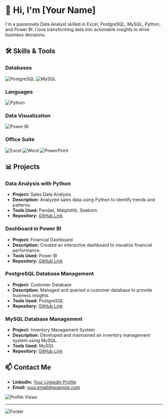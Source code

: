 # 👋 Hi, I'm [Your Name]

I'm a passionate Data Analyst skilled in Excel, PostgreSQL, MySQL, Python, and Power BI. I love transforming data into actionable insights to drive business decisions.

## 🛠️ Skills & Tools

### Databases
![PostgreSQL](https://img.shields.io/badge/PostgreSQL-336791?style=for-the-badge&logo=postgresql&logoColor=white)
![MySQL](https://img.shields.io/badge/MySQL-4479A1?style=for-the-badge&logo=mysql&logoColor=white)

### Languages
![Python](https://img.shields.io/badge/Python-3776AB?style=for-the-badge&logo=python&logoColor=white)

### Data Visualization
![Power BI](https://img.shields.io/badge/Power%20BI-F2C811?style=for-the-badge&logo=power%20bi&logoColor=black)

### Office Suite
![Excel](https://img.shields.io/badge/Microsoft%20Excel-217346?style=for-the-badge&logo=microsoft%20excel&logoColor=white)
![Word](https://via.placeholder.com/50x50.png?text=Word)
![PowerPoint](https://via.placeholder.com/50x50.png?text=PowerPoint)

## 📊 Projects

### Data Analysis with Python
- **Project:** Sales Data Analysis
- **Description:** Analyzed sales data using Python to identify trends and patterns.
- **Tools Used:** Pandas, Matplotlib, Seaborn
- **Repository:** [GitHub Link](https://github.com/yourusername/sales-data-analysis)

### Dashboard in Power BI
- **Project:** Financial Dashboard
- **Description:** Created an interactive dashboard to visualize financial performance.
- **Tools Used:** Power BI
- **Repository:** [GitHub Link](https://github.com/yourusername/financial-dashboard)

### PostgreSQL Database Management
- **Project:** Customer Database
- **Description:** Managed and queried a customer database to provide business insights.
- **Tools Used:** PostgreSQL
- **Repository:** [GitHub Link](https://github.com/yourusername/customer-database)

### MySQL Database Management
- **Project:** Inventory Management System
- **Description:** Developed and maintained an inventory management system using MySQL.
- **Tools Used:** MySQL
- **Repository:** [GitHub Link](https://github.com/yourusername/inventory-management)

## 📫 Contact Me

- **LinkedIn:** [Your LinkedIn Profile](https://www.linkedin.com/in/yourprofile)
- **Email:** [your.email@example.com](mailto:your.email@example.com)

![Profile Views](https://komarev.com/ghpvc/?username=yourusername&color=blue)

---

![Footer](https://img.shields.io/badge/Made%20with-Markdown-1f425f.svg)
